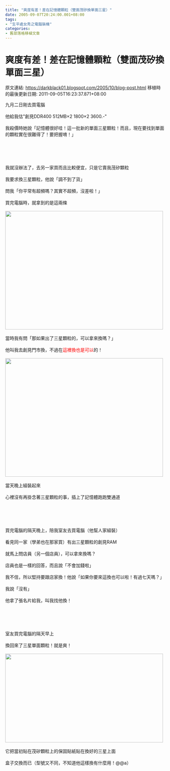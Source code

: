 ```yaml
---
title: "爽度有差！差在記憶體顆粒（雙面茂矽換單面三星）"
date: 2005-09-07T20:24:00.001+08:00
tags: 
- "生平處女秀之電腦裝機"
categories:
- 舊部落格移植文章
---
```


# 爽度有差！差在記憶體顆粒（雙面茂矽換單面三星）

原文連結: https://darkblack01.blogspot.com/2005/10/blog-post.html
移植時的最後更新日期: 2011-09-05T16:23:37.871+08:00

九月二日剛去買電腦<br /><br />他給我估"創見DDR400 512MB×2 1800×2 3600.-"<br /><br />我殺價時她說「記憶體很好哇！這一批新的單面三星顆粒！而且，現在要找到單面的顆粒實在很難得了！要把握唷！」<br /><br /><a name='more'></a><br /><br /><br /><br />我就沒辦法了，去另一家買而且比較便宜，只是它賣我茂矽顆粒<br /><br />我要求換三星顆粒，他說「調不到了貨」<br /><br />問我「你平常有超頻嗎？其實不超頻，沒差啦！」<br /><br />買完電腦時，就拿到的是這兩條<br /><br /><img alt="" height="375" src="http://pic58.pic.wretch.cc/photos/38/d/darkblack2/1/1125684083.jpg" width="500" /><br /><br />當時我有問「那如果出了三星顆粒的，可以拿來換嗎？」<br /><br />他叫我去創見門市換，不過在<span style="color: red;">這裡換也是可以</span>的！<br /><br /><img alt="" height="375" src="http://pic58.pic.wretch.cc/photos/38/d/darkblack2/1/1125684085.jpg" width="500" /><br /><br />當天晚上組裝起來<br /><br />心裡沒有再掛念著三星顆粒的事，插上了記憶體跑跑雙通道<br /><br /><br /><br /><br /><br />買完電腦的隔天晚上，陪我室友去買電腦（他幫人家組裝）<br /><br />看見同一家（學弟也在那家買）有出三星顆粒的創見RAM<br /><br />就馬上問店員（另一個店員），可以拿來換嗎？<br /><br />店員也是一樣的回答，而且說「不會加錢啦」<br /><br />我不信，所以堅持要跟店家換！他說「如果你要來這換也可以啦！有過七天嗎？」<br /><br />我說「沒有」<br /><br />他拿了張名片給我，叫我找他換！<br /><br /><br /><br /><br /><br />室友買完電腦的隔天早上<br /><br />換回來了三星單面顆粒！就是爽！<br /><br /><img alt="" height="281" src="http://pic58.pic.wretch.cc/photos/38/d/darkblack2/1/1125943508.jpg" width="500" /><br /><br />它把當初貼在茂矽顆粒上的保固貼紙貼在換好的三星上面<br /><br />盒子交換而已（型號又不同，不知道他這樣換有什麼用！@@a）
